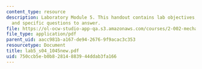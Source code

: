 ```yaml
---
content_type: resource
description: Laboratory Module 5. This handout contains lab objectives, notes, tasks,
  and specific questions to answer.
file: https://ol-ocw-studio-app-qa.s3.amazonaws.com/courses/2-002-mechanics-and-materials-ii-spring-2004/750ccb5eb0b82814883944ddab3fa166_lab5_s04_1045new.pdf
file_type: application/pdf
parent_uid: aacc981b-a167-de94-2676-9f9acac3c353
resourcetype: Document
title: lab5_s04_1045new.pdf
uid: 750ccb5e-b0b8-2814-8839-44ddab3fa166
---
```

